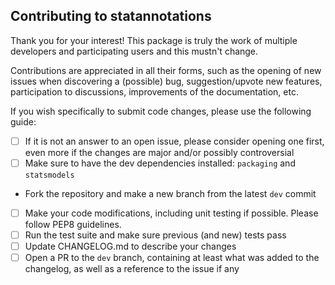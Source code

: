 ## Contributing to statannotations
Thank you for your interest! This package is truly the work of multiple 
developers and participating users and this mustn't change.

Contributions are appreciated in all their forms, such as the opening of new 
issues when discovering a (possible) bug, suggestion/upvote new features, 
participation to discussions, improvements of the documentation, etc.

If you wish specifically to submit code changes, please use the following 
guide:
- [ ] If it is not an answer to an open issue, please consider opening one 
  first, even more if the changes are major and/or possibly controversial
- [ ] Make sure to have the dev dependencies installed: `packaging` and 
  `statsmodels`
- Fork the repository and make a new branch from the latest `dev` commit
- [ ] Make your code modifications, including unit testing if possible. 
  Please follow PEP8 guidelines.
- [ ] Run the test suite and make sure previous (and new) tests pass
- [ ] Update CHANGELOG.md to describe your changes
- [ ] Open a PR to the `dev` branch, containing at least what was added to the 
  changelog, as well as a reference to the issue if any
